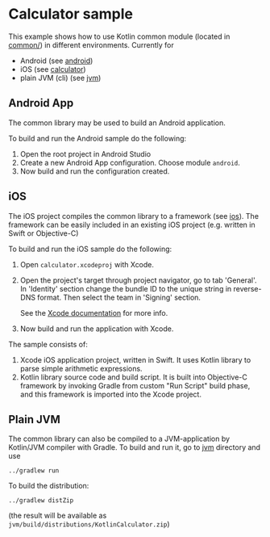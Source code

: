 # Calculator sample

This example shows how to use Kotlin common module (located in [common/](common/)) in different environments.
Currently for
* Android (see [android](android/))
* iOS (see [calculator](calculator/))
* plain JVM (cli) (see [jvm](jvm/))


## Android App
The common library may be used to build an Android application.

To build and run the Android sample do the following:

1.  Open the root project in Android Studio
2.  Create a new Android App configuration. Choose module `android`.
3.  Now build and run the configuration created.

## iOS
The iOS project compiles the common library to a framework (see [ios](ios/)). The framework can be easily included in an existing iOS project (e.g. written in Swift or Objective-C)

To build and run the iOS sample do the following:

1.  Open `calculator.xcodeproj` with Xcode.
2.  Open the project's target through project navigator, go to tab 'General'.
    In 'Identity' section change the bundle ID to the unique string in
    reverse-DNS format. Then select the team in 'Signing' section.
    
    See the
    [Xcode documentation](https://developer.apple.com/library/content/documentation/IDEs/Conceptual/AppDistributionGuide/ConfiguringYourApp/ConfiguringYourApp.html#//apple_ref/doc/uid/TP40012582-CH28-SW2)
    for more info.
3.  Now build and run the application with Xcode.

The sample consists of:

1.  Xcode iOS application project, written in Swift. It uses Kotlin library to
    parse simple arithmetic expressions.
2.  Kotlin library source code and build script. It is built into Objective-C
    framework by invoking Gradle from custom "Run Script" build phase, and this
    framework is imported into the Xcode project.

## Plain JVM
The common library can also be compiled to a JVM-application by Kotlin/JVM compiler with Gradle. 
To build and run it, go to [jvm](jvm/) directory and use
```
../gradlew run
```

To build the distribution:
```
../gradlew distZip
```
(the result will be available as
`jvm/build/distributions/KotlinCalculator.zip`)
